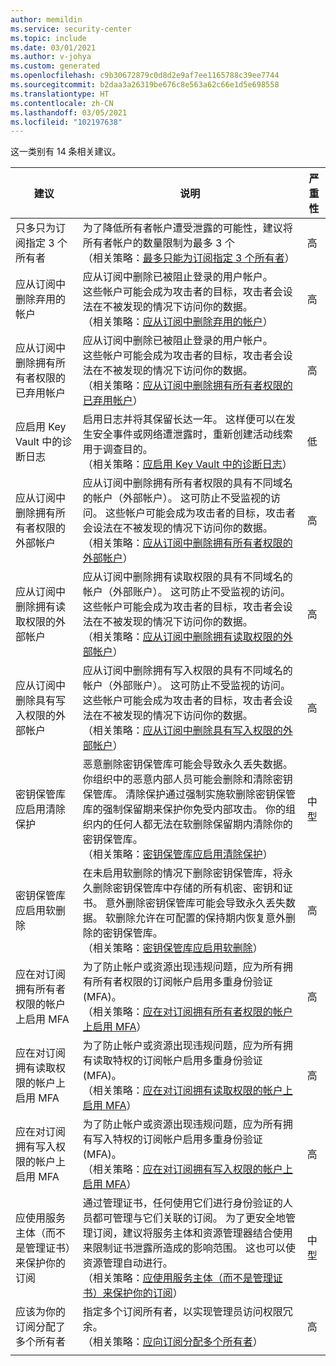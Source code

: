 ```yaml
---
author: memildin
ms.service: security-center
ms.topic: include
ms.date: 03/01/2021
ms.author: v-johya
ms.custom: generated
ms.openlocfilehash: c9b30672879c0d8d2e9af7ee1165788c39ee7744
ms.sourcegitcommit: b2daa3a26319be676c8e563a62c66e1d5e698558
ms.translationtype: HT
ms.contentlocale: zh-CN
ms.lasthandoff: 03/05/2021
ms.locfileid: "102197638"
---
```

这一类别有 14 条相关建议。

|建议 |说明 |严重性 |
|---|---|---|
|只多只为订阅指定 3 个所有者 |为了降低所有者帐户遭受泄露的可能性，建议将所有者帐户的数量限制为最多 3 个<br />（相关策略：[最多只能为订阅指定 3 个所有者](https://portal.azure.cn/#blade/Microsoft_Azure_Policy/PolicyDetailBlade/definitionId/%2fproviders%2fMicrosoft.Authorization%2fpolicyDefinitions%2f4f11b553-d42e-4e3a-89be-32ca364cad4c)） |高 |
|应从订阅中删除弃用的帐户 |应从订阅中删除已被阻止登录的用户帐户。<br>这些帐户可能会成为攻击者的目标，攻击者会设法在不被发现的情况下访问你的数据。<br />（相关策略：[应从订阅中删除弃用的帐户](https://portal.azure.cn/#blade/Microsoft_Azure_Policy/PolicyDetailBlade/definitionId/%2fproviders%2fMicrosoft.Authorization%2fpolicyDefinitions%2f6b1cbf55-e8b6-442f-ba4c-7246b6381474)） |高 |
|应从订阅中删除拥有所有者权限的已弃用帐户 |应从订阅中删除已被阻止登录的用户帐户。<br>这些帐户可能会成为攻击者的目标，攻击者会设法在不被发现的情况下访问你的数据。<br />（相关策略：[应从订阅中删除拥有所有者权限的已弃用帐户](https://portal.azure.cn/#blade/Microsoft_Azure_Policy/PolicyDetailBlade/definitionId/%2fproviders%2fMicrosoft.Authorization%2fpolicyDefinitions%2febb62a0c-3560-49e1-89ed-27e074e9f8ad)） |高 |
|应启用 Key Vault 中的诊断日志 |启用日志并将其保留长达一年。 这样便可以在发生安全事件或网络遭泄露时，重新创建活动线索用于调查目的。<br />（相关策略：[应启用 Key Vault 中的诊断日志](https://portal.azure.cn/#blade/Microsoft_Azure_Policy/PolicyDetailBlade/definitionId/%2fproviders%2fMicrosoft.Authorization%2fpolicyDefinitions%2fcf820ca0-f99e-4f3e-84fb-66e913812d21)） |低 |
|应从订阅中删除拥有所有者权限的外部帐户 |应从订阅中删除拥有所有者权限的具有不同域名的帐户（外部帐户）。 这可防止不受监视的访问。 这些帐户可能会成为攻击者的目标，攻击者会设法在不被发现的情况下访问你的数据。<br />（相关策略：[应从订阅中删除拥有所有者权限的外部帐户](https://portal.azure.cn/#blade/Microsoft_Azure_Policy/PolicyDetailBlade/definitionId/%2fproviders%2fMicrosoft.Authorization%2fpolicyDefinitions%2ff8456c1c-aa66-4dfb-861a-25d127b775c9)） |高 |
|应从订阅中删除拥有读取权限的外部帐户 |应从订阅中删除拥有读取权限的具有不同域名的帐户（外部账户）。 这可防止不受监视的访问。 这些帐户可能会成为攻击者的目标，攻击者会设法在不被发现的情况下访问你的数据。<br />（相关策略：[应从订阅中删除拥有读取权限的外部帐户](https://portal.azure.cn/#blade/Microsoft_Azure_Policy/PolicyDetailBlade/definitionId/%2fproviders%2fMicrosoft.Authorization%2fpolicyDefinitions%2f5f76cf89-fbf2-47fd-a3f4-b891fa780b60)） |高 |
|应从订阅中删除具有写入权限的外部帐户 |应从订阅中删除拥有写入权限的具有不同域名的帐户（外部账户）。 这可防止不受监视的访问。 这些帐户可能会成为攻击者的目标，攻击者会设法在不被发现的情况下访问你的数据。<br />（相关策略：[应从订阅中删除具有写入权限的外部帐户](https://portal.azure.cn/#blade/Microsoft_Azure_Policy/PolicyDetailBlade/definitionId/%2fproviders%2fMicrosoft.Authorization%2fpolicyDefinitions%2f5c607a2e-c700-4744-8254-d77e7c9eb5e4)） |高 |
|密钥保管库应启用清除保护 |恶意删除密钥保管库可能会导致永久丢失数据。 你组织中的恶意内部人员可能会删除和清除密钥保管库。 清除保护通过强制实施软删除密钥保管库的强制保留期来保护你免受内部攻击。 你的组织内的任何人都无法在软删除保留期内清除你的密钥保管库。<br />（相关策略：[密钥保管库应启用清除保护](https://portal.azure.cn/#blade/Microsoft_Azure_Policy/PolicyDetailBlade/definitionId/%2fproviders%2fMicrosoft.Authorization%2fpolicyDefinitions%2f0b60c0b2-2dc2-4e1c-b5c9-abbed971de53)） |中型 |
|密钥保管库应启用软删除 |在未启用软删除的情况下删除密钥保管库，将永久删除密钥保管库中存储的所有机密、密钥和证书。 意外删除密钥保管库可能会导致永久丢失数据。 软删除允许在可配置的保持期内恢复意外删除的密钥保管库。<br />（相关策略：[密钥保管库应启用软删除](https://portal.azure.cn/#blade/Microsoft_Azure_Policy/PolicyDetailBlade/definitionId/%2fproviders%2fMicrosoft.Authorization%2fpolicyDefinitions%2f1e66c121-a66a-4b1f-9b83-0fd99bf0fc2d)） |高 |
|应在对订阅拥有所有者权限的帐户上启用 MFA |为了防止帐户或资源出现违规问题，应为所有拥有所有者权限的订阅帐户启用多重身份验证 (MFA)。<br />（相关策略：[应在对订阅拥有所有者权限的帐户上启用 MFA](https://portal.azure.cn/#blade/Microsoft_Azure_Policy/PolicyDetailBlade/definitionId/%2fproviders%2fMicrosoft.Authorization%2fpolicyDefinitions%2faa633080-8b72-40c4-a2d7-d00c03e80bed)） |高 |
|应在对订阅拥有读取权限的帐户上启用 MFA |为了防止帐户或资源出现违规问题，应为所有拥有读取特权的订阅帐户启用多重身份验证 (MFA)。<br />（相关策略：[应在对订阅拥有读取权限的帐户上启用 MFA](https://portal.azure.cn/#blade/Microsoft_Azure_Policy/PolicyDetailBlade/definitionId/%2fproviders%2fMicrosoft.Authorization%2fpolicyDefinitions%2fe3576e28-8b17-4677-84c3-db2990658d64)） |高 |
|应在对订阅拥有写入权限的帐户上启用 MFA |为了防止帐户或资源出现违规问题，应为所有拥有写入特权的订阅帐户启用多重身份验证 (MFA)。<br />（相关策略：[应在对订阅拥有写入权限的帐户上启用 MFA](https://portal.azure.cn/#blade/Microsoft_Azure_Policy/PolicyDetailBlade/definitionId/%2fproviders%2fMicrosoft.Authorization%2fpolicyDefinitions%2f9297c21d-2ed6-4474-b48f-163f75654ce3)） |高 |
|应使用服务主体（而不是管理证书）来保护你的订阅 |通过管理证书，任何使用它们进行身份验证的人员都可管理与它们关联的订阅。 为了更安全地管理订阅，建议将服务主体和资源管理器结合使用来限制证书泄露所造成的影响范围。 这也可以使资源管理自动进行。 <br />（相关策略：[应使用服务主体（而不是管理证书）来保护你的订阅](https://portal.azure.cn/#blade/Microsoft_Azure_Policy/PolicyDetailBlade/definitionId/%2fproviders%2fMicrosoft.Authorization%2fpolicyDefinitions%2f6646a0bd-e110-40ca-bb97-84fcee63c414)） |中型 |
|应该为你的订阅分配了多个所有者 |指定多个订阅所有者，以实现管理员访问权限冗余。<br />（相关策略：[应向订阅分配多个所有者](https://portal.azure.cn/#blade/Microsoft_Azure_Policy/PolicyDetailBlade/definitionId/%2fproviders%2fMicrosoft.Authorization%2fpolicyDefinitions%2f09024ccc-0c5f-475e-9457-b7c0d9ed487b)） |高 |
|||

